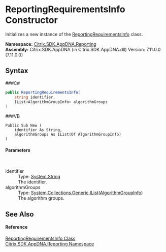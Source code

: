 # ReportingRequirementsInfo Constructor 
 

Initializes a new instance of the <a href="T_Citrix_SDK_AppDNA_Reporting_ReportingRequirementsInfo">ReportingRequirementsInfo</a> class.

**Namespace:**&nbsp;<a href="N_Citrix_SDK_AppDNA_Reporting">Citrix.SDK.AppDNA.Reporting</a><br />**Assembly:**&nbsp;Citrix.SDK.AppDNA (in Citrix.SDK.AppDNA.dll) Version: 7.11.0.0 (7.11.0.0)

## Syntax

###C#
```csharp
public ReportingRequirementsInfo(
	string identifier,
	IList<AlgorithmGroupInfo> algorithmGroups
)
```

###VB
```vbnet
Public Sub New ( 
	identifier As String,
	algorithmGroups As IList(Of AlgorithmGroupInfo)
)
```


#### Parameters
&nbsp;<dl><dt>identifier</dt><dd>Type: <a href="http://msdn2.microsoft.com/en-us/library/s1wwdcbf" target="_blank">System.String</a><br />The identifier.</dd><dt>algorithmGroups</dt><dd>Type: <a href="http://msdn2.microsoft.com/en-us/library/5y536ey6" target="_blank">System.Collections.Generic.IList</a>(<a href="T_Citrix_SDK_AppDNA_Reporting_AlgorithmGroupInfo">AlgorithmGroupInfo</a>)<br />The algorithm groups.</dd></dl>

## See Also


#### Reference
<a href="T_Citrix_SDK_AppDNA_Reporting_ReportingRequirementsInfo">ReportingRequirementsInfo Class</a><br /><a href="N_Citrix_SDK_AppDNA_Reporting">Citrix.SDK.AppDNA.Reporting Namespace</a><br />